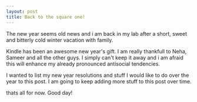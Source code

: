 ```yaml
---
layout: post
title: Back to the square one!
---
```


The new year seems old news and i am back in my lab after a short, sweet and bitterly cold winter vacation with family.

Kindle has been an awesome new year's gift. I am really thankfull to Neha, Sameer and all the other guys. I simply can't keep it away and i am afraid this will enhance my already pronounced antisocial tendencies.

I wanted to list my new year resolutions and stuff I would like to do over the year to this post.
I am going to keep adding more stuff to this post over time.

thats all for now.
Good day!

